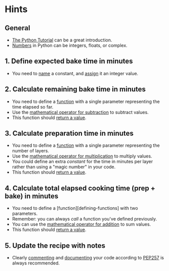 # Hints

## General

- [The Python Tutorial][the python tutorial] can be a great introduction.
- [Numbers][numbers] in Python can be integers, floats, or complex.

## 1. Define expected bake time in minutes

- You need to [name][naming] a constant, and [assign][assignment] it an integer value.

## 2. Calculate remaining bake time in minutes

- You need to define a [function][defining functions] with a single parameter representing the time elapsed so far.
- Use the [mathematical operator for subtraction][numbers] to subtract values.
- This function should [return a value][return].

## 3. Calculate preparation time in minutes

- You need to define a [function][defining functions] with a single parameter representing the number of layers.
- Use the [mathematical operator for multiplication][numbers] to multiply values.
- You could define an extra _constant_ for the time in minutes per layer rather than using a "magic number" in your
  code.
- This function should [return a value][return].

## 4. Calculate total elapsed cooking time (prep + bake) in minutes

- You need to define a [function][defining-functions] with two parameters.
- Remember: you can always _call_ a function you've defined previously.
- You can use the [mathematical operator for addition][python as a calculator] to sum values.
- This function should [return a value][return].

## 5. Update the recipe with notes

- Clearly [commenting][comments] and [documenting][docstrings] your code according to [PEP257][PEP257] is always
  recommended.

[the python tutorial]: https://docs.python.org/3/tutorial/introduction.html

[numbers]: https://docs.python.org/3/tutorial/introduction.html#numbers

[naming]: https://realpython.com/python-variables/

[assignment]: https://docs.python.org/3/reference/simple_stmts.html#grammar-token-assignment-stmt

[defining functions]: https://docs.python.org/3/tutorial/controlflow.html#defining-functions

[return]: https://docs.python.org/3/reference/simple_stmts.html#return

[python as a calculator]: https://docs.python.org/3/tutorial/introduction.html#using-python-as-a-calculator

[comments]: https://realpython.com/python-comments-guide/

[docstrings]: https://docs.python.org/3/tutorial/controlflow.html#tut-docstrings

[PEP257]: https://www.python.org/dev/peps/pep-0257/